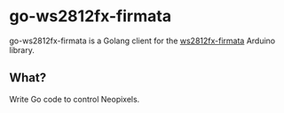 # go-ws2812fx-firmata
go-ws2812fx-firmata is a Golang client for the [ws2812fx-firmata](https://github.com/dmowcomber/ws2812fx-firmata) Arduino library.

## What?
Write Go code to control Neopixels.
